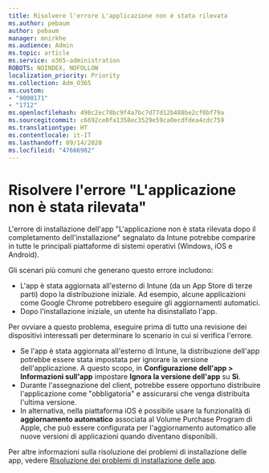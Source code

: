 ```yaml
---
title: Risolvere l'errore L'applicazione non è stata rilevata
ms.author: pebaum
author: pebaum
manager: mnirkhe
ms.audience: Admin
ms.topic: article
ms.service: o365-administration
ROBOTS: NOINDEX, NOFOLLOW
localization_priority: Priority
ms.collection: Adm_O365
ms.custom:
- "9000171"
- "1712"
ms.openlocfilehash: 498c2ec78bc9f4a7bc7d77d12b488be2cf0bf79a
ms.sourcegitcommit: c6692ce0fa1358ec3529e59ca0ecdfdea4cdc759
ms.translationtype: HT
ms.contentlocale: it-IT
ms.lasthandoff: 09/14/2020
ms.locfileid: "47666982"
---
```

# <a name="mitigate-the-application-was-not-detected-error"></a>Risolvere l'errore "L'applicazione non è stata rilevata"

L'errore di installazione dell'app "L'applicazione non è stata rilevata dopo il completamento dell'installazione" segnalato da Intune potrebbe comparire in tutte le principali piattaforme di sistemi operativi (Windows, iOS e Android).

Gli scenari più comuni che generano questo errore includono:

- L'app è stata aggiornata all'esterno di Intune (da un App Store di terze parti) dopo la distribuzione iniziale. Ad esempio, alcune applicazioni come Google Chrome potrebbero eseguire gli aggiornamenti automatici.
- Dopo l'installazione iniziale, un utente ha disinstallato l'app.

Per ovviare a questo problema, eseguire prima di tutto una revisione dei dispositivi interessati per determinare lo scenario in cui si verifica l'errore.

- Se l'app è stata aggiornata all'esterno di Intune, la distribuzione dell'app potrebbe essere stata impostata per ignorare la versione dell'applicazione. A questo scopo, in **Configurazione dell'app > Informazioni sull'app** impostare **Ignora la versione dell'app** su **Sì**.
- Durante l'assegnazione del client, potrebbe essere opportuno distribuire l'applicazione come "obbligatoria" e assicurarsi che venga distribuita l'ultima versione.
- In alternativa, nella piattaforma iOS è possibile usare la funzionalità di **aggiornamento automatico** associata al Volume Purchase Program di Apple, che può essere configurata per l'aggiornamento automatico alle nuove versioni di applicazioni quando diventano disponibili.

Per altre informazioni sulla risoluzione dei problemi di installazione delle app, vedere [Risoluzione dei problemi di installazione delle app](https://docs.microsoft.com/intune/troubleshoot-app-install).
